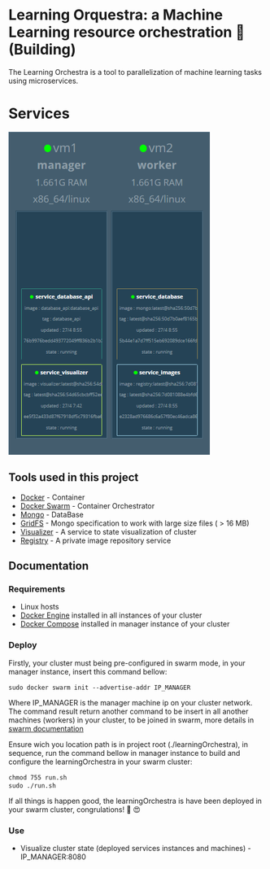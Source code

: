 # Learning Orquestra: a Machine Learning resource orchestration :whale: (Building) 

The Learning Orchestra is a tool to parallelization of machine learning tasks using microservices.

# Services

![](/readme_content/cluster.png)

## Tools used in this project

* [Docker](https://docs.docker.com/get-started/) - Container 
* [Docker Swarm](https://docs.docker.com/engine/swarm/) - Container Orchestrator 
* [Mongo](https://hub.docker.com/_/mongo) - DataBase 
* [GridFS](https://docs.mongodb.com/manual/core/gridfs/) - Mongo specification to work with large size files  ( > 16 MB) 
* [Visualizer](https://hub.docker.com/r/dockersamples/visualizer) - A service to state visualization of cluster 
* [Registry](https://hub.docker.com/_/registry) -  A private image repository service 

## Documentation

### Requirements

* Linux hosts 
* [Docker Engine](https://docs.docker.com/engine/install/) installed in all instances of your cluster
* [Docker Compose](https://docs.docker.com/compose/install/) installed in manager instance of your cluster

### Deploy

Firstly, your cluster must being pre-configured in swarm mode, in your manager instance, insert this command bellow: 
```
sudo docker swarm init --advertise-addr IP_MANAGER
```
Where IP_MANAGER is the manager machine ip on your cluster network. The command result return another command to be insert in all another machines (workers) in your cluster, to be joined in swarm, more details in [swarm documentation](https://docs.docker.com/engine/swarm/swarm-tutorial/create-swarm/)

Ensure wich you location path is in project root (./learningOrchestra), in sequence, run the command bellow in manager instance to build and configure the learningOrchestra in your swarm cluster:
```
chmod 755 run.sh
sudo ./run.sh
```
If all things is happen good, the learningOrchestra is have been deployed in your swarm cluster, congrulations! :clap: :heart_eyes:

### Use
* Visualize cluster state (deployed services instances and machines) - IP_MANAGER:8080




